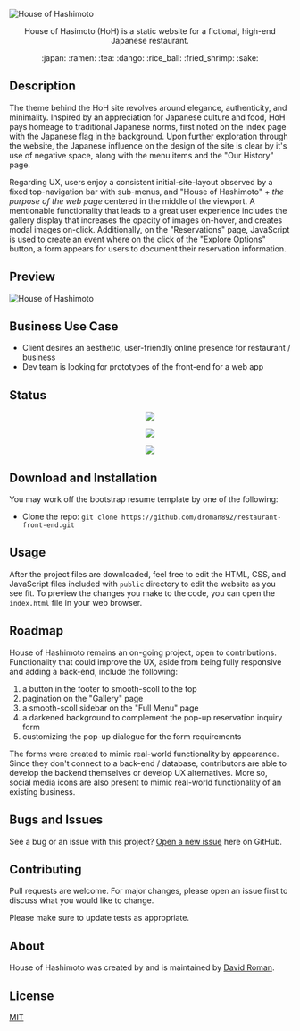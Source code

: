 ![House of Hashimoto](https://user-images.githubusercontent.com/25372739/124302476-45725a00-db2f-11eb-9936-1bf29c402fe7.JPG)

<p align="center"> House of Hasimoto (HoH) is a static website for a fictional, high-end Japanese restaurant. </p>

<p align="center"> :japan:  :ramen:  :tea:  :dango:  :rice_ball:  :fried_shrimp:  :sake: </p>

## Description

The theme behind the HoH site revolves around elegance, authenticity, and minimality.  Inspired by an appreciation for Japanese culture and food, HoH pays homeage to traditional Japanese norms, first noted on the index page with the Japanese flag in the background.  Upon further exploration through the website, the Japanese influence on the design of the site is clear by it's use of negative space, along with the menu items and the "Our History" page.

Regarding UX, users enjoy a consistent initial-site-layout observed by a fixed top-navigation bar with sub-menus, and "House of Hashimoto" + *the purpose of the web page*  centered in the middle of the viewport.  A mentionable functionality that leads to a great user experience includes the gallery display that increases the opacity of images on-hover, and creates modal images on-click.  Additionally, on the "Reservations" page, JavaScript is used to create an event where on the click of the "Explore Options" button, a form appears for users to document their reservation information.

## Preview

![House of Hashimoto](https://user-images.githubusercontent.com/25372739/124310122-bdde1880-db39-11eb-8dd5-c88c8f01c7af.gif)

## Business Use Case

- Client desires an aesthetic, user-friendly online presence for restaurant / business
- Dev team is looking for prototypes of the front-end for a web app

## Status

<p align="center"> <img src="https://img.shields.io/tokei/lines/github/droman892/restaurant-front-end" /> </p>

<p align="center"> <img src="https://img.shields.io/github/languages/count/droman892/restaurant-front-end" /> </p>

<p align="center"> <img src="https://img.shields.io/github/repo-size/droman892/restaurant-front-end" /> </p>

## Download and Installation

You may work off the bootstrap resume template by one of the following:

- Clone the repo: `git clone https://github.com/droman892/restaurant-front-end.git`

## Usage

After the project files are downloaded, feel free to edit the HTML, CSS, and JavaScript files included with `public` directory to 
edit the website as you see fit. To preview the changes you make to the code, you can open 
the `index.html` file in your web browser.

## Roadmap

House of Hashimoto remains an on-going project, open to contributions.  Functionality that could improve the UX, aside from being fully responsive and adding a back-end, include the following:

1) a button in the footer to smooth-scoll to the top
2) pagination on the "Gallery" page
3) a smooth-scoll sidebar on the "Full Menu" page
4) a darkened background to complement the pop-up reservation inquiry form
5) customizing the pop-up dialogue for the form requirements

The forms were created to mimic real-world functionality by appearance.  Since they don't connect to a back-end / database, contributors are able to develop the backend themselves or develop UX alternatives.  More so, social media icons are also present to mimic real-world functionality of an existing business.

## Bugs and Issues

See a bug or an issue with this project? [Open a new issue](https://github.com/droman892/restaurant-front-end/issues) here on GitHub.

## Contributing
Pull requests are welcome. For major changes, please open an issue first to discuss what you would like to change.

Please make sure to update tests as appropriate.

## About

House of Hashimoto was created by and is maintained by [David Roman](https://www.linkedin.com/in/david-roman-front-end-web-developer/).

## License
[MIT](https://choosealicense.com/licenses/mit/)
